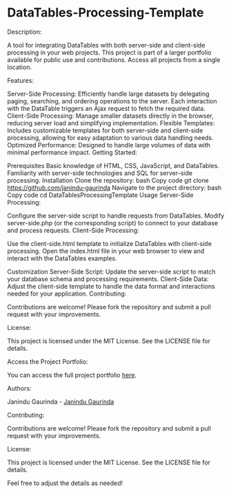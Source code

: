 # DataTables-Processing-Template
Description:

A tool for integrating DataTables with both server-side and client-side processing in your web projects. This project is part of a larger portfolio available for public use and contributions. Access all projects from a single location.

Features:

Server-Side Processing: Efficiently handle large datasets by delegating paging, searching, and ordering operations to the server. Each interaction with the DataTable triggers an Ajax request to fetch the required data.
Client-Side Processing: Manage smaller datasets directly in the browser, reducing server load and simplifying implementation.
Flexible Templates: Includes customizable templates for both server-side and client-side processing, allowing for easy adaptation to various data handling needs.
Optimized Performance: Designed to handle large volumes of data with minimal performance impact.
Getting Started:

Prerequisites
Basic knowledge of HTML, CSS, JavaScript, and DataTables.
Familiarity with server-side technologies and SQL for server-side processing.
Installation
Clone the repository:
bash
Copy code
git clone https://github.com/janindu-gaurinda
Navigate to the project directory:
bash
Copy code
cd DataTablesProcessingTemplate
Usage
Server-Side Processing:

Configure the server-side script to handle requests from DataTables.
Modify server-side.php (or the corresponding script) to connect to your database and process requests.
Client-Side Processing:

Use the client-side.html template to initialize DataTables with client-side processing.
Open the index.html file in your web browser to view and interact with the DataTables examples.

Customization
Server-Side Script: Update the server-side script to match your database schema and processing requirements.
Client-Side Data: Adjust the client-side template to handle the data format and interactions needed for your application.
Contributing:

Contributions are welcome! Please fork the repository and submit a pull request with your improvements.

License:

This project is licensed under the MIT License. See the LICENSE file for details.

Access the Project Portfolio:

You can access the full project portfolio [here](https://github.com/janindu-gaurinda).

Authors:

Janindu Gaurinda - [Janindu Gaurinda](https://github.com/janindu-gaurinda)


Contributing:

Contributions are welcome! Please fork the repository and submit a pull request with your improvements.

License:

This project is licensed under the MIT License. See the LICENSE file for details.

Feel free to adjust the details as needed!
